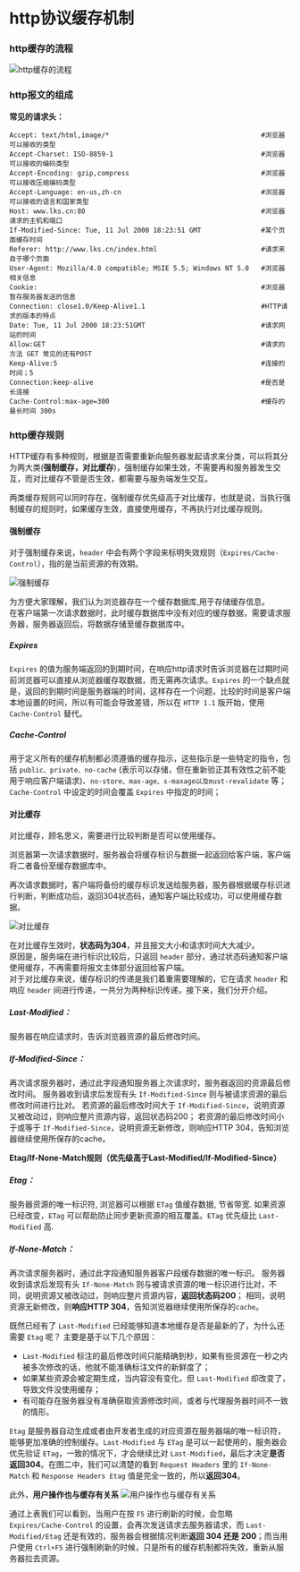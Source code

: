 # http协议缓存机制
### http缓存的流程
![http缓存的流程](https://upload-images.jianshu.io/upload_images/1726248-5cfbc30851793715.png?imageMogr2/auto-orient/strip%7CimageView2/2/w/1240)

### http报文的组成

**常见的请求头：**
```
Accept: text/html,image/*                                      #浏览器可以接收的类型
Accept-Charset: ISO-8859-1                                     #浏览器可以接收的编码类型
Accept-Encoding: gzip,compress                                 #浏览器可以接收压缩编码类型
Accept-Language: en-us,zh-cn                                   #浏览器可以接收的语言和国家类型
Host: www.lks.cn:80                                            #浏览器请求的主机和端口
If-Modified-Since: Tue, 11 Jul 2000 18:23:51 GMT               #某个页面缓存时间
Referer: http://www.lks.cn/index.html                          #请求来自于哪个页面
User-Agent: Mozilla/4.0 compatible; MSIE 5.5; Windows NT 5.0   #浏览器相关信息
Cookie:                                                        #浏览器暂存服务器发送的信息
Connection: close1.0/Keep-Alive1.1                             #HTTP请求的版本的特点
Date: Tue, 11 Jul 2000 18:23:51GMT                             #请求网站的时间
Allow:GET                                                      #请求的方法 GET 常见的还有POST
Keep-Alive:5                                                   #连接的时间；5
Connection:keep-alive                                          #是否是长连接
Cache-Control:max-age=300                                      #缓存的最长时间 300s
```

### http缓存规则
HTTP缓存有多种规则，根据是否需要重新向服务器发起请求来分类，可以将其分为两大类(**强制缓存，对比缓存**)，强制缓存如果生效，不需要再和服务器发生交互，而对比缓存不管是否生效，都需要与服务端发生交互。

两类缓存规则可以同时存在，强制缓存优先级高于对比缓存，也就是说，当执行强制缓存的规则时，如果缓存生效，直接使用缓存，不再执行对比缓存规则。

#### 强制缓存
对于强制缓存来说，`header` 中会有两个字段来标明失效规则（`Expires/Cache-Control`），指的是当前资源的有效期。

![强制缓存](https://upload-images.jianshu.io/upload_images/1726248-051c55557f67e5a9.png?imageMogr2/auto-orient/strip%7CimageView2/2/w/1240)

为方便大家理解，我们认为浏览器存在一个缓存数据库,用于存储缓存信息。<br/>
在客户端第一次请求数据时，此时缓存数据库中没有对应的缓存数据，需要请求服务器，服务器返回后，将数据存储至缓存数据库中。

##### Expires
`Expires` 的值为服务端返回的到期时间，在响应http请求时告诉浏览器在过期时间前浏览器可以直接从浏览器缓存取数据，而无需再次请求。`Expires` 的一个缺点就是，返回的到期时间是服务器端的时间，这样存在一个问题，比较的时间是客户端本地设置的时间，所以有可能会导致差错，所以在 `HTTP 1.1` 版开始，使用 `Cache-Control` 替代。

##### Cache-Control
用于定义所有的缓存机制都必须遵循的缓存指示，这些指示是一些特定的指令，包括 `public、private、no-cache` (表示可以存储，但在重新验正其有效性之前不能用于响应客户端请求)、`no-store、max-age、s-maxage以及must-revalidate` 等；`Cache-Control` 中设定的时间会覆盖 `Expires` 中指定的时间；

#### 对比缓存
对比缓存，顾名思义，需要进行比较判断是否可以使用缓存。

浏览器第一次请求数据时，服务器会将缓存标识与数据一起返回给客户端，客户端将二者备份至缓存数据库中。

再次请求数据时，客户端将备份的缓存标识发送给服务器，服务器根据缓存标识进行判断，判断成功后，返回304状态码，通知客户端比较成功，可以使用缓存数据。

![对比缓存](https://upload-images.jianshu.io/upload_images/1726248-558bcb90a1cf5fa0.png?imageMogr2/auto-orient/strip%7CimageView2/2/w/1240)

在对比缓存生效时，**状态码为304**，并且报文大小和请求时间大大减少。<br/>
原因是，服务端在进行标识比较后，只返回 `header` 部分，通过状态码通知客户端使用缓存，不再需要将报文主体部分返回给客户端。<br/>
对于对比缓存来说，缓存标识的传递是我们着重需要理解的，它在请求 `header` 和响应 `header` 间进行传递，一共分为两种标识传递，接下来，我们分开介绍。

##### Last-Modified：
服务器在响应请求时，告诉浏览器资源的最后修改时间。

##### If-Modified-Since：
再次请求服务器时，通过此字段通知服务器上次请求时，服务器返回的资源最后修改时间。
服务器收到请求后发现有头 `If-Modified-Since` 则与被请求资源的最后修改时间进行比对。
若资源的最后修改时间大于 `If-Modified-Since`，说明资源又被改动过，则响应整片资源内容，返回状态码200；
若资源的最后修改时间小于或等于 `If-Modified-Since`，说明资源无新修改，则响应HTTP 304，告知浏览器继续使用所保存的cache。

**Etag/If-None-Match规则（优先级高于Last-Modified/If-Modified-Since）**
##### Etag：
服务器资源的唯一标识符, 浏览器可以根据 `ETag` 值缓存数据, 节省带宽. 如果资源已经改变，`ETag` 可以帮助防止同步更新资源的相互覆盖。`ETag` 优先级比 `Last-Modified` 高.

##### If-None-Match：
再次请求服务器时，通过此字段通知服务器客户段缓存数据的唯一标识。
服务器收到请求后发现有头 `If-None-Match` 则与被请求资源的唯一标识进行比对，不同，说明资源又被改动过，则响应整片资源内容，**返回状态码200**；
相同，说明资源无新修改，则**响应HTTP 304**，告知浏览器继续使用所保存的`cache`。

既然已经有了 `Last-Modified` 已经能够知道本地缓存是否是最新的了，为什么还需要 `Etag` 呢？
主要是基于以下几个原因：
- `Last-Modified` 标注的最后修改时间只能精确到秒，如果有些资源在一秒之内被多次修改的话，他就不能准确标注文件的新鲜度了；
- 如果某些资源会被定期生成，当内容没有变化，但 `Last-Modified` 却改变了，导致文件没使用缓存；
- 有可能存在服务器没有准确获取资源修改时间，或者与代理服务器时间不一致的情形。

`Etag` 是服务器自动生成或者由开发者生成的对应资源在服务器端的唯一标识符，能够更加准确的控制缓存。`Last-Modified` 与 `ETag` 是可以一起使用的，服务器会优先验证 `ETag`，一致的情况下，才会继续比对 `Last-Modified`，最后才决定**是否返回304**。在图二中，我们可以清楚的看到 `Request Headers` 里的 `If-None-Match` 和 `Response Headers Etag` 值是完全一致的，所以**返回304**。

此外，**用户操作也与缓存有关系**
![用户操作也与缓存有关系](https://upload-images.jianshu.io/upload_images/1726248-43d4aa0a4a064a2f.png?imageMogr2/auto-orient/strip%7CimageView2/2/w/1240)

通过上表我们可以看到，当用户在按 `F5` 进行刷新的时候，会忽略
 `Expires/Cache-Control` 的设置，会再次发送请求去服务器请求，而 `Last-Modified/Etag` 还是有效的，服务器会根据情况判断**返回 304 还是 200**；而当用户使用 `Ctrl+F5` 进行强制刷新的时候，只是所有的缓存机制都将失效，重新从服务器拉去资源。
